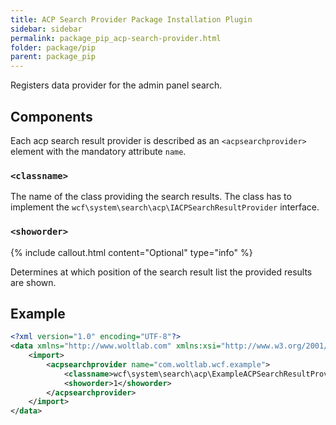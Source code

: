 ```yaml
---
title: ACP Search Provider Package Installation Plugin
sidebar: sidebar
permalink: package_pip_acp-search-provider.html
folder: package/pip
parent: package_pip
---
```


Registers data provider for the admin panel search.

## Components

Each acp search result provider is described as an `<acpsearchprovider>` element with the mandatory attribute `name`.

### `<classname>`

The name of the class providing the search results.
The class has to implement the `wcf\system\search\acp\IACPSearchResultProvider` interface.

### `<showorder>`

{% include callout.html content="Optional" type="info" %}

Determines at which position of the search result list the provided results are shown.

## Example

```xml
<?xml version="1.0" encoding="UTF-8"?>
<data xmlns="http://www.woltlab.com" xmlns:xsi="http://www.w3.org/2001/XMLSchema-instance" xsi:schemaLocation="http://www.woltlab.com http://www.woltlab.com/XSD/vortex/acpSearchProvider.xsd">
	<import>
		<acpsearchprovider name="com.woltlab.wcf.example">
			<classname>wcf\system\search\acp\ExampleACPSearchResultProvider</classname>
			<showorder>1</showorder>
		</acpsearchprovider>
	</import>
</data>
```
